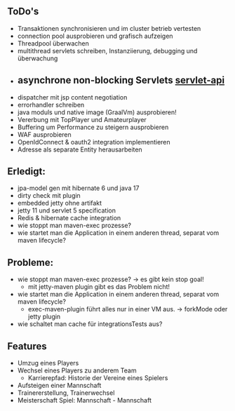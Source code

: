 ## ToDo's

- Transaktionen synchronisieren und im cluster betrieb vertesten
- connection pool ausprobieren und grafisch aufzeigen
- Threadpool überwachen
- multithread servlets schreiben, Instanziierung, debugging und überwachung
- asynchrone non-blocking Servlets [servlet-api](https://jakarta.ee/specifications/servlet/5.0/jakarta-servlet-spec-5.0#asynchronous-processing)
  - 
- dispatcher mit jsp content negotiation
- errorhandler schreiben
- java moduls und native image (GraalVm) ausprobieren!
- Vererbung mit TopPlayer und Amateurplayer
- Buffering um Performance zu steigern ausprobieren
- WAF ausprobieren
- OpenIdConnect & oauth2 integration implementieren
- Adresse als separate Entity herausarbeiten

## Erledigt:

- jpa-model gen mit hibernate 6 und java 17
- dirty check mit plugin
- embedded jetty ohne artifakt
- jetty 11 und servlet 5 specification
- Redis & hibernate cache integration
- wie stoppt man maven-exec prozesse?
- wie startet man die Application in einem anderen thread, separat vom maven lifecycle?

## Probleme:

- wie stoppt man maven-exec prozesse? -> es gibt kein stop goal!
    - mit jetty-maven plugin gibt es das Problem nicht!
- wie startet man die Application in einem anderen thread, separat vom maven lifecycle?
    - exec-maven-plugin führt alles nur in einer VM aus. -> forkMode oder jetty plugin
- wie schaltet man cache für integrationsTests aus?

## Features

- Umzug eines Players
- Wechsel eines Players zu anderem Team
    - Karrierepfad: Historie der Vereine eines Spielers
- Aufsteigen einer Mannschaft
- Trainererstellung, Trainerwechsel
- Meisterschaft Spiel: Mannschaft - Mannschaft 